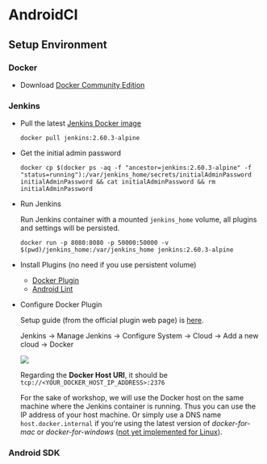 # AndroidCI

## Setup Environment

### Docker

* Download [Docker Community Edition](https://store.docker.com/search?offering=community&type=edition)

### Jenkins

* Pull the latest [Jenkins Docker image](https://hub.docker.com/_/jenkins/)

  ```console
  docker pull jenkins:2.60.3-alpine
  ```

* Get the initial admin password

   ```console
   docker cp $(docker ps -aq -f "ancestor=jenkins:2.60.3-alpine" -f "status=running"):/var/jenkins_home/secrets/initialAdminPassword initialAdminPassword && cat initialAdminPassword && rm initialAdminPassword
   ```

* Run Jenkins

   Run Jenkins container with a mounted `jenkins_home` volume, all plugins and settings will be persisted.
   
   ```console
   docker run -p 8080:8080 -p 50000:50000 -v $(pwd)/jenkins_home:/var/jenkins_home jenkins:2.60.3-alpine
   ```

* Install Plugins (no need if you use persistent volume)

   * [Docker Plugin](https://plugins.jenkins.io/docker-plugin)
   * [Android Lint](https://plugins.jenkins.io/android-lint)

* Configure Docker Plugin

   Setup guide (from the official plugin web page) is [here](https://wiki.jenkins.io/display/JENKINS/Docker+Plugin).

   Jenkins -> Manage Jenkins -> Configure System -> Cloud -> Add a new cloud -> Docker
   
   <img src="https://github.com/mytaxi/AndroidCI/blob/master/screenshots/jenkins_config_cloud_docker.png?raw=true">
   
   Regarding the **Docker Host URI**, it should be `tcp://<YOUR_DOCKER_HOST_IP_ADDRESS>:2376`
   
   For the sake of workshop, we will use the Docker host on the same machine where the Jenkins container is running.  Thus you can use the IP address of your host machine.  Or simply use a DNS name `host.docker.internal` if you're using the latest version of *docker-for-mac* or *docker-for-windows* ([not yet implemented for Linux](https://github.com/docker/for-linux/issues/264)).
   
   

### Android SDK
